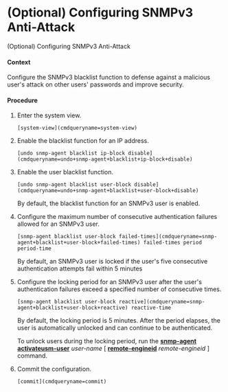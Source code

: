 (Optional) Configuring SNMPv3 Anti-Attack
=========================================

(Optional) Configuring SNMPv3 Anti-Attack

#### Context

Configure the SNMPv3 blacklist function to defense against a malicious user's attack on other users' passwords and improve security.


#### Procedure

1. Enter the system view.
   
   
   ```
   [system-view](cmdqueryname=system-view)
   ```
2. Enable the blacklist function for an IP address.
   
   
   ```
   [undo snmp-agent blacklist ip-block disable](cmdqueryname=undo+snmp-agent+blacklist+ip-block+disable)
   ```
3. Enable the user blacklist function.
   
   
   ```
   [undo snmp-agent blacklist user-block disable](cmdqueryname=undo+snmp-agent+blacklist+user-block+disable)
   ```
   
   By default, the blacklist function for an SNMPv3 user is enabled.
4. Configure the maximum number of consecutive authentication failures allowed for an SNMPv3 user.
   
   
   ```
   [snmp-agent blacklist user-block failed-times](cmdqueryname=snmp-agent+blacklist+user-block+failed-times) failed-times period period-time
   ```
   
   By default, an SNMPv3 user is locked if the user's five consecutive authentication attempts fail within 5 minutes
5. Configure the locking period for an SNMPv3 user after the user's authentication failures exceed a specified number of consecutive times.
   
   
   ```
   [snmp-agent blacklist user-block reactive](cmdqueryname=snmp-agent+blacklist+user-block+reactive) reactive-time
   ```
   
   
   
   By default, the locking period is 5 minutes. After the period elapses, the user is automatically unlocked and can continue to be authenticated.
   
   To unlock users during the locking period, run the [**snmp-agent activateusm-user**](cmdqueryname=snmp-agent+activateusm-user) *user-name* [ [**remote-engineid**](cmdqueryname=remote-engineid) *remote-engineid* ] command.
6. Commit the configuration.
   
   
   ```
   [commit](cmdqueryname=commit)
   ```